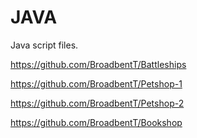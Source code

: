 # JAVA
Java script files.

https://github.com/BroadbentT/Battleships

https://github.com/BroadbentT/Petshop-1

https://github.com/BroadbentT/Petshop-2

https://github.com/BroadbentT/Bookshop

